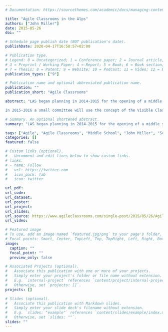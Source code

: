 ```yaml
---
# Documentation: https://sourcethemes.com/academic/docs/managing-content/

title: "Agile Classrooms in the Alps"
authors: ["John Miller"]
date: 2015-05-26
doi: ""

# Schedule page publish date (NOT publication's date).
publishDate: 2020-04-17T16:58:57+02:00

# Publication type.
# Legend: 0 = Uncategorized; 1 = Conference paper; 2 = Journal article;
# 3 = Preprint / Working Paper; 4 = Report; 5 = Book; 6 = Book section;
# 7 = Thesis; 8 = Patent; 9 = Website; 10 = Podcast; 11 = Video; 12 = Blog, 13 = Media
publication_types: ["9"]

# Publication name and optional abbreviated publication name.
publication: ""
publication_short: "Agile Classrooms"

abstract: "LAS began planning in 2014-2015 for the opening of a middle school (grades 7 and 8) in Fall 2016. Using the core principles of Scrum and the latest research on effective learning, participants designed their own highly visible learning radiators, used the Learning Rhythm as an iterative learning cycle, and created their own vision of 21st Century learning.

In 2015-2016 a small committee will use the concept of the Visible Classroom to visually manage their work for increased transparency and collaboration. Even as LAS designs instruction to support greater student self-regulation through Agile principles, they’ll be gaining greater experience with Agile … by using it!"

# Summary. An optional shortened abstract.
summary: "LAS began planning in 2014-2015 for the opening of a middle school (grades 7 and 8) in Fall 2016. Twenty-five educators attended John’s Agile Classroom Workshop."

tags: ["Agile", "Agile Classrooms", "Middle School", "John Miller", "Scrum Workshop"]
categories: []
featured: false

# Custom links (optional).
#   Uncomment and edit lines below to show custom links.
# links:
# - name: Follow
#   url: https://twitter.com
#   icon_pack: fab
#   icon: twitter

url_pdf:
url_code:
url_dataset:
url_poster:
url_project:
url_slides:
url_source: https://www.agileclassrooms.com/single-post/2015/05/26/Agile-Classrooms-in-the-Alps
url_video:

# Featured image
# To use, add an image named `featured.jpg/png` to your page's folder. 
# Focal points: Smart, Center, TopLeft, Top, TopRight, Left, Right, BottomLeft, Bottom, BottomRight.
image:
  caption: ""
  focal_point: ""
  preview_only: false

# Associated Projects (optional).
#   Associate this publication with one or more of your projects.
#   Simply enter your project's folder or file name without extension.
#   E.g. `internal-project` references `content/project/internal-project/index.md`.
#   Otherwise, set `projects: []`.
projects: []

# Slides (optional).
#   Associate this publication with Markdown slides.
#   Simply enter your slide deck's filename without extension.
#   E.g. `slides: "example"` references `content/slides/example/index.md`.
#   Otherwise, set `slides: ""`.
slides: ""
---
```

